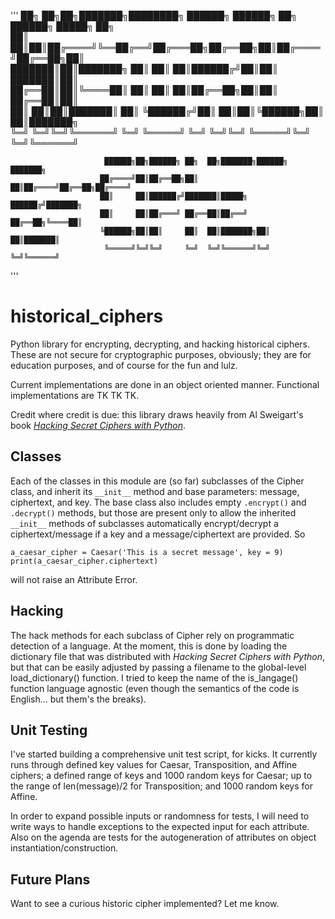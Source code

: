 '''
██╗  ██╗██╗███████╗████████╗ ██████╗ ██████╗ ██╗ ██████╗ █████╗ ██╗        
██║  ██║██║██╔════╝╚══██╔══╝██╔═══██╗██╔══██╗██║██╔════╝██╔══██╗██║        
███████║██║███████╗   ██║   ██║   ██║██████╔╝██║██║     ███████║██║        
██╔══██║██║╚════██║   ██║   ██║   ██║██╔══██╗██║██║     ██╔══██║██║        
██║  ██║██║███████║   ██║   ╚██████╔╝██║  ██║██║╚██████╗██║  ██║███████╗   
╚═╝  ╚═╝╚═╝╚══════╝   ╚═╝    ╚═════╝ ╚═╝  ╚═╝╚═╝ ╚═════╝╚═╝  ╚═╝╚══════╝   
                                                                           
                         ██████╗██╗██████╗ ██╗  ██╗███████╗██████╗ ███████╗
                        ██╔════╝██║██╔══██╗██║  ██║██╔════╝██╔══██╗██╔════╝
                        ██║     ██║██████╔╝███████║█████╗  ██████╔╝███████╗
                        ██║     ██║██╔═══╝ ██╔══██║██╔══╝  ██╔══██╗╚════██║
                        ╚██████╗██║██║     ██║  ██║███████╗██║  ██║███████║
                         ╚═════╝╚═╝╚═╝     ╚═╝  ╚═╝╚══════╝╚═╝  ╚═╝╚══════╝
                                                                           
'''

# historical_ciphers
Python library for encrypting, decrypting, and hacking historical ciphers. These are not secure for cryptographic purposes, obviously; they are for education purposes, and of course for the fun and lulz.

Current implementations are done in an object oriented manner. Functional implementations are TK TK TK. 

Credit where credit is due: this library draws heavily from Al Sweigart's book [_Hacking Secret Ciphers with Python_][HSCP]. 

## Classes
Each of the classes in this module are (so far) subclasses of the Cipher class, and inherit its `__init__` method and base parameters: message, ciphertext, and key. The base class also includes empty `.encrypt()` and `.decrypt()` methods, but those are present only to allow the inherited `__init__` methods of subclasses automatically encrypt/decrypt a ciphertext/message if a key and a message/ciphertext are provided. So

    a_caesar_cipher = Caesar('This is a secret message', key = 9)
    print(a_caesar_cipher.ciphertext)

will not raise an Attribute Error.

## Hacking
The hack methods for each subclass of Cipher rely on programmatic detection of a language. At the moment, this is done by loading the dictionary file that was distributed with <i>Hacking Secret Ciphers with Python</i>, but that can be easily adjusted by passing a filename to the global-level load_dictionary() function. I tried to keep the name of the is_langage() function language agnostic (even though the semantics of the code is English... but them's the breaks).

## Unit Testing
I've started building a comprehensive unit test script, for kicks. It currently runs through defined key values for Caesar, Transposition, and Affine ciphers; a defined range of keys and 1000 random keys for Caesar; up to the range of len(message)/2 for Transposition; and 1000 random keys for Affine.

In order to expand possible inputs or randomness for tests, I will need to write ways to handle exceptions to the expected input for each attribute. Also on the agenda are tests for the autogeneration of attributes on object instantiation/construction.

## Future Plans
Want to see a curious historic cipher implemented? Let me know.

[HSCP]: https://inventwithpython.com/hacking/